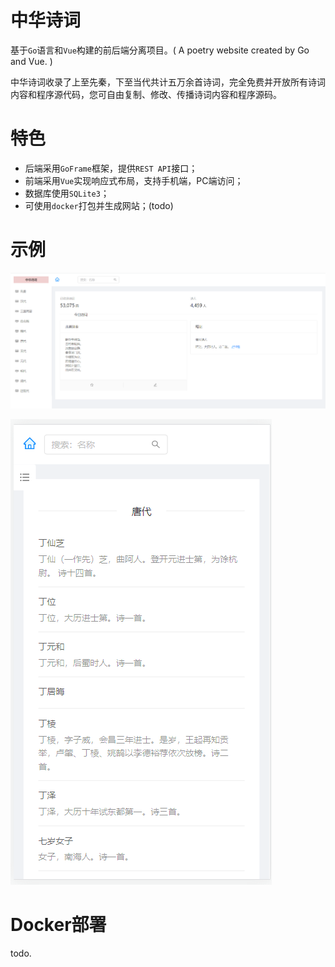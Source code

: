 # 中华诗词

基于`Go`语言和`Vue`构建的前后端分离项目。( A poetry website created by Go and Vue. )

中华诗词收录了上至先秦，下至当代共计五万余首诗词，完全免费并开放所有诗词内容和程序源代码，您可自由复制、修改、传播诗词内容和程序源码。

# 特色

- 后端采用`GoFrame`框架，提供`REST API`接口；
- 前端采用`Vue`实现响应式布局，支持手机端，PC端访问；
- 数据库使用`SQLite3`；
- 可使用`docker`打包并生成网站；(todo)

# 示例

![pc](https://github.com/foryatto/poetry/blob/main/example/pc.png)

![mobile](https://github.com/foryatto/poetry/blob/main/example/mobile.png)

# Docker部署

todo.


